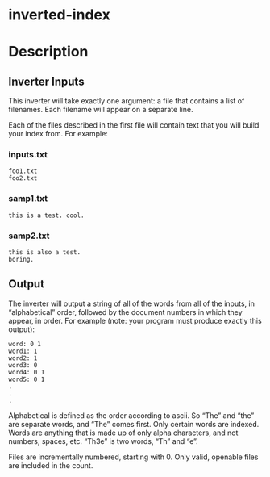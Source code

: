 # inverted-index
<h1 id="instructions">Description</h1>

<h2 id="inverter-inputs">Inverter Inputs</h2>

<p>This inverter will take exactly one argument: a file that contains a
list of filenames.  Each filename will appear on a separate line.</p>

<p>Each of the files described in the first file will contain text that
you will build your index from. For example:</p>

<h3 id="inputstxt">inputs.txt</h3>

<div class="language-plaintext highlighter-rouge"><div class="highlight"><pre class="highlight"><code>foo1.txt
foo2.txt
</code></pre></div></div>

<h3 id="samp1txt">samp1.txt</h3>

<div class="language-plaintext highlighter-rouge"><div class="highlight"><pre class="highlight"><code>this is a test. cool.
</code></pre></div></div>

<h3 id="samp2txt">samp2.txt</h3>

<div class="language-plaintext highlighter-rouge"><div class="highlight"><pre class="highlight"><code>this is also a test.
boring.
</code></pre></div></div>

<h2 id="output">Output</h2>

<p>The inverter will output a string of all of the words from all of the inputs, in “alphabetical” order, followed by the document numbers in which they appear, in order. For example (note: your program must produce exactly this output):</p>

<div class="language-plaintext highlighter-rouge"><div class="highlight"><pre class="highlight"><code>word: 0 1
word1: 1
word2: 1
word3: 0
word4: 0 1
word5: 0 1
.
.
.
</code></pre></div></div>

<p>Alphabetical is defined as the order according to ascii. So “The” and “the” are separate words, and “The” comes first. Only certain words are indexed. Words are anything that is made up of only alpha
characters, and not numbers, spaces, etc. “Th3e” is two words, “Th” and “e”.</p>

<p>Files are incrementally numbered, starting with 0.  Only valid, openable files are included in the count. </p>
